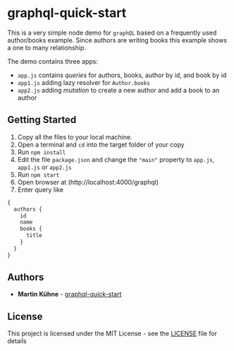 # graphql-quick-start

This is a very simple node demo for `graphQL` based on a frequently used author/books example. Since authors are writing books this example shows a one to many relationship.

The demo contains three apps:

- `app.js` contains _queries_ for authors, books, author by id, and book by id
- `app1.js` adding lazy resolver for `Author.books`
- `app2.js` adding _mutation_ to create a new author and add a book to an author

## Getting Started

1. Copy all the files to your local machine.
2. Open a terminal and `cd` into the target folder of your copy
3. Run `npm install`
4. Edit the file `package.json` and change the `"main"` property to `app.js`, `app1.js` or `app2.js`
5. Run `npm start`
6. Open browser at (http://localhost:4000/graphql)
7. Enter query like

```graphql
{
  authors {
    id
    name
    books {
      title
    }
  }
}
```
## Authors

- **Martin Kühne** - [graphql-quick-start](https://github.com/mkuehne-git/graphql-quick-start)

## License

This project is licensed under the MIT License - see the [LICENSE](https://github.com/mkuehne-git/graphql-quick-start/blob/master/LICENSE) file for details